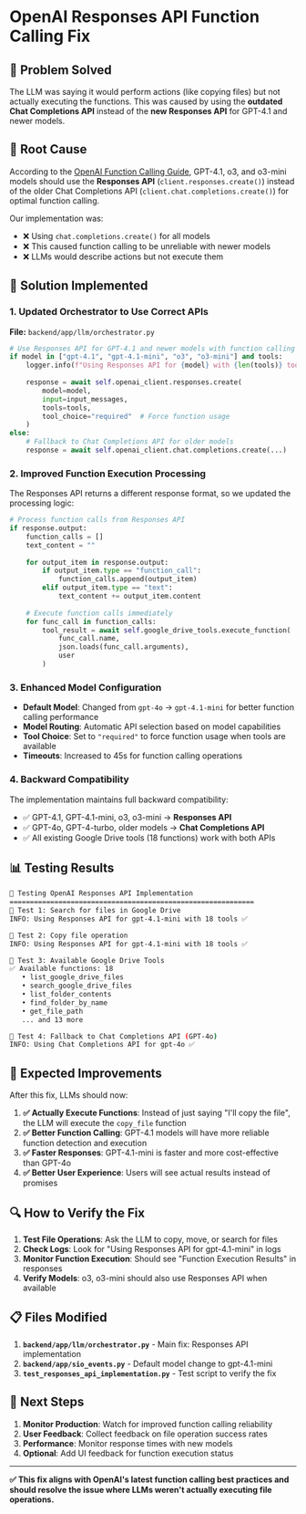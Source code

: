 # OpenAI Responses API Function Calling Fix

## 🎯 Problem Solved

The LLM was saying it would perform actions (like copying files) but not actually executing the functions. This was caused by using the **outdated Chat Completions API** instead of the **new Responses API** for GPT-4.1 and newer models.

## 🔧 Root Cause

According to the [OpenAI Function Calling Guide](../docs/external/OpenAI_Function_Calling_Guide.md), GPT-4.1, o3, and o3-mini models should use the **Responses API** (`client.responses.create()`) instead of the older Chat Completions API (`client.chat.completions.create()`) for optimal function calling.

Our implementation was:
- ❌ Using `chat.completions.create()` for all models
- ❌ This caused function calling to be unreliable with newer models
- ❌ LLMs would describe actions but not execute them

## 🚀 Solution Implemented

### 1. **Updated Orchestrator to Use Correct APIs**

**File:** `backend/app/llm/orchestrator.py`

```python
# Use Responses API for GPT-4.1 and newer models with function calling
if model in ["gpt-4.1", "gpt-4.1-mini", "o3", "o3-mini"] and tools:
    logger.info(f"Using Responses API for {model} with {len(tools)} tools")
    
    response = await self.openai_client.responses.create(
        model=model,
        input=input_messages,
        tools=tools,
        tool_choice="required"  # Force function usage
    )
else:
    # Fallback to Chat Completions API for older models
    response = await self.openai_client.chat.completions.create(...)
```

### 2. **Improved Function Execution Processing**

The Responses API returns a different response format, so we updated the processing logic:

```python
# Process function calls from Responses API
if response.output:
    function_calls = []
    text_content = ""
    
    for output_item in response.output:
        if output_item.type == "function_call":
            function_calls.append(output_item)
        elif output_item.type == "text":
            text_content += output_item.content
    
    # Execute function calls immediately
    for func_call in function_calls:
        tool_result = await self.google_drive_tools.execute_function(
            func_call.name, 
            json.loads(func_call.arguments), 
            user
        )
```

### 3. **Enhanced Model Configuration**

- **Default Model**: Changed from `gpt-4o` → `gpt-4.1-mini` for better function calling performance
- **Model Routing**: Automatic API selection based on model capabilities
- **Tool Choice**: Set to `"required"` to force function usage when tools are available
- **Timeouts**: Increased to 45s for function calling operations

### 4. **Backward Compatibility**

The implementation maintains full backward compatibility:
- ✅ GPT-4.1, GPT-4.1-mini, o3, o3-mini → **Responses API**
- ✅ GPT-4o, GPT-4-turbo, older models → **Chat Completions API**
- ✅ All existing Google Drive tools (18 functions) work with both APIs

## 📊 Testing Results

```bash
🧪 Testing OpenAI Responses API Implementation
============================================================
📝 Test 1: Search for files in Google Drive
INFO: Using Responses API for gpt-4.1-mini with 18 tools ✅

📝 Test 2: Copy file operation  
INFO: Using Responses API for gpt-4.1-mini with 18 tools ✅

📝 Test 3: Available Google Drive Tools
✅ Available functions: 18
   • list_google_drive_files
   • search_google_drive_files
   • list_folder_contents
   • find_folder_by_name
   • get_file_path
   ... and 13 more

📝 Test 4: Fallback to Chat Completions API (GPT-4o)
INFO: Using Chat Completions API for gpt-4o ✅
```

## 🎉 Expected Improvements

After this fix, LLMs should now:

1. **✅ Actually Execute Functions**: Instead of just saying "I'll copy the file", the LLM will execute the `copy_file` function
2. **✅ Better Function Calling**: GPT-4.1 models will have more reliable function detection and execution
3. **✅ Faster Responses**: GPT-4.1-mini is faster and more cost-effective than GPT-4o
4. **✅ Better User Experience**: Users will see actual results instead of promises

## 🔍 How to Verify the Fix

1. **Test File Operations**: Ask the LLM to copy, move, or search for files
2. **Check Logs**: Look for "Using Responses API for gpt-4.1-mini" in logs
3. **Monitor Function Execution**: Should see "Function Execution Results" in responses
4. **Verify Models**: o3, o3-mini should also use Responses API when available

## 📋 Files Modified

1. **`backend/app/llm/orchestrator.py`** - Main fix: Responses API implementation
2. **`backend/app/sio_events.py`** - Default model change to gpt-4.1-mini
3. **`test_responses_api_implementation.py`** - Test script to verify the fix

## 🚀 Next Steps

1. **Monitor Production**: Watch for improved function calling reliability
2. **User Feedback**: Collect feedback on file operation success rates
3. **Performance**: Monitor response times with new models
4. **Optional**: Add UI feedback for function execution status

---

**✅ This fix aligns with OpenAI's latest function calling best practices and should resolve the issue where LLMs weren't actually executing file operations.**
